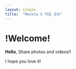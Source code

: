 ```yaml
---
layout: single
title:  "Monsta X 덕질 공유"
---
```


# !Welcome!

**Hello**, Share photos and videos!!

I hope you love it!
